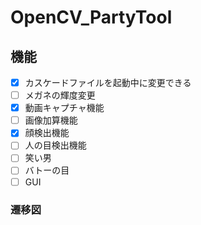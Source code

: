 # OpenCV_PartyTool

## 機能

* [x] カスケードファイルを起動中に変更できる
* [ ] メガネの輝度変更
* [x] 動画キャプチャ機能
* [ ] 画像加算機能
* [x] 顔検出機能
* [ ] 人の目検出機能
* [ ] 笑い男
* [ ] バトーの目
* [ ] GUI

### 遷移図
